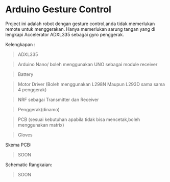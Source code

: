 # Arduino Gesture Control

Project ini adalah robot dengan gesture control,anda tidak memerlukan remote untuk menggerakan. Hanya memerlukan sarung tangan yang di lengkapi Accelerator ADXL335 sebagai gyro penggerak.

Kelengkapan :
>ADXL335

>Arduino Nano/ boleh menggunakan UNO sebagai module receiver

>Battery

>Motor Driver (Boleh menggunakan L298N Maupun L293D sama sama 4 penggerak)

>NRF sebagai Transmitter dan Receiver

>Penggerak(dinamo)

>PCB (sesuai kebutuhan apabila tidak bisa mencetak,boleh menggunakan matrix)

>Gloves

Skema PCB:
>SOON

Schematic Rangkaian:
>SOON

